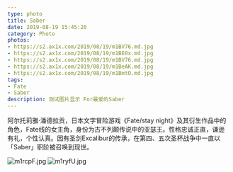 ```yaml
---
type: photo
title: Saber
date: 2019-08-19 15:45:20
category: Photo
photos:
- https://s2.ax1x.com/2019/08/19/m1BV76.md.jpg
- https://s2.ax1x.com/2019/08/19/m1BE0x.md.jpg
- https://s2.ax1x.com/2019/08/19/m1BV76.md.jpg
- https://s2.ax1x.com/2019/08/19/m1BeAK.md.jpg
- https://s2.ax1x.com/2019/08/19/m1BmtO.md.jpg
tags:
- Fate
- Saber
description: 测试图片显示 For最爱的Saber
---
```


阿尔托莉雅·潘德拉贡，日本文字冒险游戏《Fate/stay night》及其衍生作品中的角色，Fate线的女主角，身份为古不列颠传说中的亚瑟王。性格忠诚正直，谦逊有礼，个性认真。因有圣剑Excalibur的传承，在第四、五次圣杯战争中一直以「Saber」职阶被召唤到现世。

<!-- more -->

![m1rcpF.jpg](https://s2.ax1x.com/2019/08/19/m1rcpF.jpg)
![m1ryfU.jpg](https://s2.ax1x.com/2019/08/19/m1ryfU.jpg)



